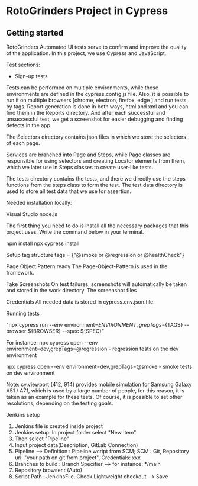 # RotoGrinders Project in Cypress

## Getting started

RotoGrinders Automated UI tests serve to confirm and improve the quality of the application. In this project, we use Cypress and JavaScript.


Test sections:
* Sign-up tests


Tests can be performed on multiple environments, while those environments are defined in the cypress.config.js file.
Also, it is possible to run it on multiple browsers [chrome, electron, firefox, edge ] and run tests by tags. Report generation is done in both ways, html and xml and you can find them in the Reports directory. And after each successful and unsuccessful test, we get a screenshot for easier debugging and finding defects in the app.

The Selectors directory contains json files in which we store the selectors of each page.

Services are branched into Page and Steps, while Page classes are responsible for using selectors and creating Locator elements from them, which we later use in Steps classes to create user-like tests.

The tests directory contains the tests, and there we directly use the steps functions from the steps class to form the test.
The test data directory is used to store all test data that we use for assertion.


Needed installation locally:

Visual Studio
node.js

The first thing you need to do is install all the necessary packages that this project uses. Write the command below in your terminal.

npm install
npx cypress install


Setup tag structure
tags = {"@smoke or @regression or @healthCheck"}

Page Object Pattern ready
The Page-Object-Pattern is used in the framework.

Take Screenshots
On test failures, screenshots will automatically be taken and stored in the work directory. The screenshot files

Credentials
All needed data is stored in cypress.env.json.file.


Running tests

"npx cypress run --env environment=${ENVIRONMENT},grepTags=${TAGS} --browser ${BROWSER} --spec ${SPEC}"

For instance:
npx cypress open --env environment=dev,grepTags=@regression - regression tests on the dev environment

npx cypress open --env environment=dev,grepTags=@smoke - smoke tests on dev environment


Note: cy.viewport (412, 914) provides mobile simulation for Samsung Galaxy A51 / A71, which is used by a large number of people, for this reason, it is taken as an example for these tests. Of course, it is possible to set other resolutions, depending on the testing goals.


Jenkins setup
 1. Jenkins file is created inside project
 2. Jenkins setup: In project folder select "New Item" 
 3. Then select "Pipeline"
 4. Input project data(Description, GitLab Connection)
 5. Pipeline --> Definition : Pipeline wcript from SCM; SCM : Git, Repository url: "your path on git from project", Credentials: xxx 
 6. Branches to build : Branch Specifier --> for instance: */main
 7. Repository browser : (Auto)
 8. Script Path : JenkinsFile, Check Lightweight checkout --> Save